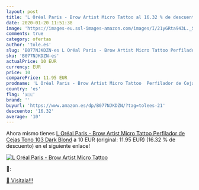 ```yaml
---
layout: post
title: 'L Oréal Paris - Brow Artist Micro Tattoo al 16.32 % de descuento'
date: 2020-01-20 11:51:38
image: 'https://images-eu.ssl-images-amazon.com/images/I/21yGRta943L._SL400_.jpg'
comments: true
category: ofertas
author: 'tole.es'
slug: 'B077NJKDZN-es L Oréal Paris - Brow Artist Micro Tattoo Perfilador de...'
sku: 'B077NJKDZN-es'
actualPrice: 10 EUR
currency: EUR
price: 10
comparePrice: 11.95 EUR
prodname: 'L Oréal Paris - Brow Artist Micro Tattoo  Perfilador de Cejas  Tono 103 Dark Blond'
country: 'es'
flag: '🇪🇸'
brand: ''
buyurl: 'https://www.amazon.es/dp/B077NJKDZN/?tag=tolees-21'
descuento: '16.32'
average: '10'
---
```


Ahora mismo tienes [L Oréal Paris - Brow Artist Micro Tattoo  Perfilador de Cejas  Tono 103 Dark Blond](https://www.amazon.es/dp/B077NJKDZN/?tag=tolees-21) a 10 EUR (original: 11.95 EUR) (16.32 %  de descuento) en el siguiente enlace!

[![L Oréal Paris - Brow Artist Micro Tattoo](https://images-eu.ssl-images-amazon.com/images/I/21yGRta943L._SL400_.jpg)](https://www.amazon.es/dp/B077NJKDZN/?tag=tolees-21)

🔎:


[🛒 Visítala!!!](https://www.amazon.es/dp/B077NJKDZN/?tag=tolees-21)
